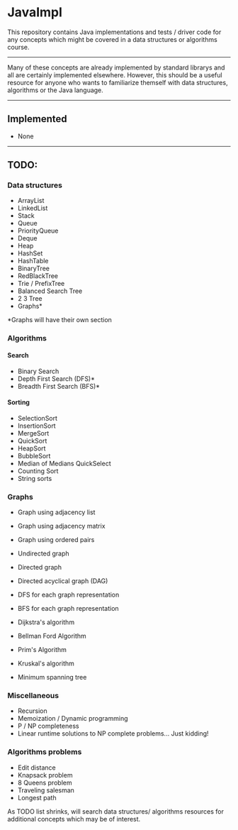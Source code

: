 # JavaImpl



This repository contains Java implementations and tests / driver code for any concepts which might be covered in a data structures or algorithms course. 

---

Many of these concepts are already implemented by standard librarys and all are certainly implemented elsewhere.
However, this should be a useful resource for anyone who wants to familiarize themself with data structures, algorithms or the Java language. 

---

## Implemented

- None

---

## TODO:

### Data structures
- ArrayList
- LinkedList
- Stack
- Queue
- PriorityQueue
- Deque
- Heap
- HashSet
- HashTable
- BinaryTree
- RedBlackTree
- Trie / PrefixTree
- Balanced Search Tree
- 2 3 Tree
- Graphs*

*Graphs will have their own section

### Algorithms

#### Search
- Binary Search
- Depth First Search (DFS)*
- Breadth First Search (BFS)*

#### Sorting
- SelectionSort
- InsertionSort
- MergeSort
- QuickSort
- HeapSort
- BubbleSort
- Median of Medians QuickSelect
- Counting Sort
- String sorts

### Graphs
- Graph using adjacency list
- Graph using adjacency matrix
- Graph using ordered pairs

- Undirected graph
- Directed graph
- Directed acyclical graph (DAG)

- DFS for each graph representation
- BFS for each graph representation
- Dijkstra's algorithm
- Bellman Ford Algorithm
- Prim's Algorithm
- Kruskal's algorithm
- Minimum spanning tree

### Miscellaneous
- Recursion
- Memoization / Dynamic programming
- P / NP completeness
- Linear runtime solutions to NP complete problems... Just kidding!

### Algorithms problems
- Edit distance
- Knapsack problem
- 8 Queens problem
- Traveling salesman
- Longest path


As TODO list shrinks, will search data structures/ algorithms resources for additional concepts which may be of interest. 
